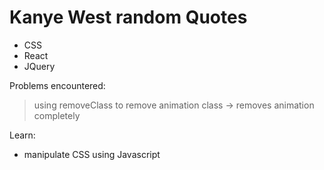 # Kanye West random Quotes
* CSS
* React
* JQuery

Problems encountered: 
>  using removeClass to remove animation class -> removes animation completely
>  
Learn:
* manipulate CSS using Javascript
